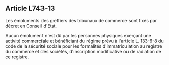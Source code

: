 Article L743-13
----
Les émoluments des greffiers des tribunaux de commerce sont fixés par décret en
Conseil d'Etat.

Aucun émolument n'est dû par les personnes physiques exerçant une activité
commerciale et bénéficiant du régime prévu à l'article L. 133-6-8 du code de la
sécurité sociale pour les formalités d'immatriculation au registre du commerce
et des sociétés, d'inscription modificative ou de radiation de ce registre.
